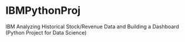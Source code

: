 # IBMPythonProj
IBM Analyzing Historical Stock/Revenue Data and Building a Dashboard (Python Project for Data Science)
